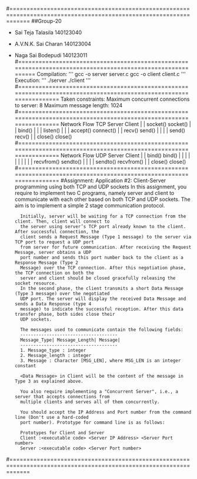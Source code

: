 #==================================================================================================================
##Group-20
* Sai Teja Talasila                 140123040
* A.V.N.K. Sai Charan           140123004
* Naga Sai Bodepudi           140123011
#===========================================================================================================
Compilation:    '''
        gcc -o server server.c
        gcc -o client client.c          '''
Execution:      '''
        ./server <Server Port number>
        ./client <Server IP Address> <Server Port number>       '''
#==================================================================================================================
Taken constraints:
        Maximum concurrent connections to server: 8
        Maximum message length: 1024
#==================================================================================================================
Network Flow TCP
        Server                  Client
          |                       |
        socket()                socket()
          |                       |
        bind()                    |
          |                       |
        listen()                  |
          |                       |
        accept()                connect()
          |                       |
        recv()                  send()
         |  |                   |   |
        send()                  recv()
           |                       |
        close()                 close()
#==================================================================================================================
Network Flow UDP
        Server                  Client
          |                       |
        bind()                  bind()
          |                       |
          |                       |
          |                       |
          |                       |
          |                       |
        recvfrom()             sendto()
         |  |                   |   |
        sendto()               recvfrom()
           |                      |
        close()                 close()
#==================================================================================================================
#Assignment:
        Application #2: Client-Server programming using both TCP and UDP sockets
                In this assignment, you require to implement two C programs, namely server and client to
        communicate with each other based on both TCP and UDP sockets. The aim is to implement a
        simple 2 stage communication protocol.

        Initially, server will be waiting for a TCP connection from the client. Then, client will connect to
        the server using server’s TCP port already known to the client. After successful connection, the
        client sends a Request Message (Type 1 message) to the server via TCP port to request a UDP port
        from server for future communication. After receiving the Request Message, server obtains a UDP
        port number and sends this port number back to the client as a Response Message (Type 2
        Message) over the TCP connection. After this negotiation phase, the TCP connection on both the
        server and client should be closed gracefully releasing the socket resource.
        In the second phase, the client transmits a short Data Message (Type 3 message) over the negotiated
        UDP port. The server will display the received Data Message and sends a Data Response (type 4
        message) to indicate the successful reception. After this data transfer phase, both sides close their
        UDP sockets.

        The messages used to communicate contain the following fields:
        -------------------------------------
        Message_Type| Message_Length| Message|
        -------------------------------------
        1. Message_type : integer
        2. Message_length : integer
        3. Message : Character [MSG_LEN], where MSG_LEN is an integer constant

        <Data Message> in Client will be the content of the message in Type 3 as explained above.

        You also require implementing a "Concurrent Server", i.e., a server that accepts connections from
        multiple clients and serves all of them concurrently.

        You should accept the IP Address and Port number from the command line (Don't use a hard-coded
        port number). Prototype for command line is as follows:

        Prototypes for Client and Server
        Client :<executable code> <Server IP Address> <Server Port number>
        Server :<executable code> <Server Port number>
#==================================================================================================================
